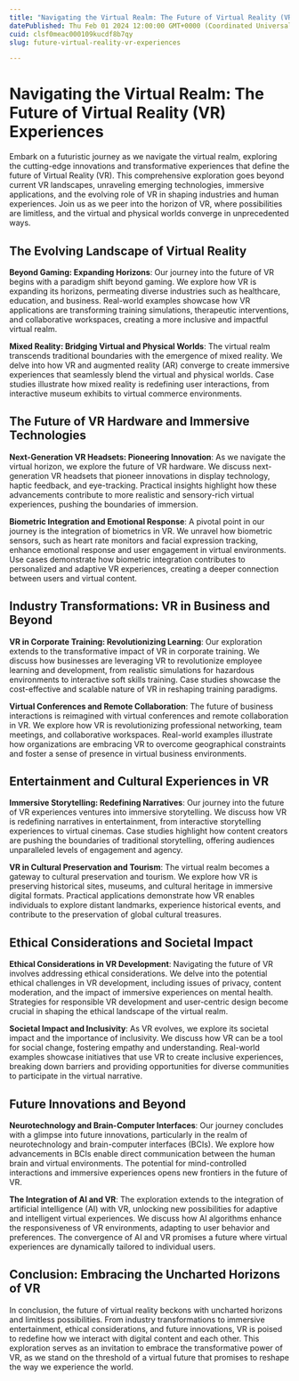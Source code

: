 ```yaml
---
title: "Navigating the Virtual Realm: The Future of Virtual Reality (VR) Experiences"
datePublished: Thu Feb 01 2024 12:00:00 GMT+0000 (Coordinated Universal Time)
cuid: clsf0meac000109kucdf8b7qy
slug: future-virtual-reality-vr-experiences

---
```



# Navigating the Virtual Realm: The Future of Virtual Reality (VR) Experiences

Embark on a futuristic journey as we navigate the virtual realm, exploring the cutting-edge innovations and transformative experiences that define the future of Virtual Reality (VR). This comprehensive exploration goes beyond current VR landscapes, unraveling emerging technologies, immersive applications, and the evolving role of VR in shaping industries and human experiences. Join us as we peer into the horizon of VR, where possibilities are limitless, and the virtual and physical worlds converge in unprecedented ways.

## The Evolving Landscape of Virtual Reality

**Beyond Gaming: Expanding Horizons**: Our journey into the future of VR begins with a paradigm shift beyond gaming. We explore how VR is expanding its horizons, permeating diverse industries such as healthcare, education, and business. Real-world examples showcase how VR applications are transforming training simulations, therapeutic interventions, and collaborative workspaces, creating a more inclusive and impactful virtual realm.

**Mixed Reality: Bridging Virtual and Physical Worlds**: The virtual realm transcends traditional boundaries with the emergence of mixed reality. We delve into how VR and augmented reality (AR) converge to create immersive experiences that seamlessly blend the virtual and physical worlds. Case studies illustrate how mixed reality is redefining user interactions, from interactive museum exhibits to virtual commerce environments.

## The Future of VR Hardware and Immersive Technologies

**Next-Generation VR Headsets: Pioneering Innovation**: As we navigate the virtual horizon, we explore the future of VR hardware. We discuss next-generation VR headsets that pioneer innovations in display technology, haptic feedback, and eye-tracking. Practical insights highlight how these advancements contribute to more realistic and sensory-rich virtual experiences, pushing the boundaries of immersion.

**Biometric Integration and Emotional Response**: A pivotal point in our journey is the integration of biometrics in VR. We unravel how biometric sensors, such as heart rate monitors and facial expression tracking, enhance emotional response and user engagement in virtual environments. Use cases demonstrate how biometric integration contributes to personalized and adaptive VR experiences, creating a deeper connection between users and virtual content.

## Industry Transformations: VR in Business and Beyond

**VR in Corporate Training: Revolutionizing Learning**: Our exploration extends to the transformative impact of VR in corporate training. We discuss how businesses are leveraging VR to revolutionize employee learning and development, from realistic simulations for hazardous environments to interactive soft skills training. Case studies showcase the cost-effective and scalable nature of VR in reshaping training paradigms.

**Virtual Conferences and Remote Collaboration**: The future of business interactions is reimagined with virtual conferences and remote collaboration in VR. We explore how VR is revolutionizing professional networking, team meetings, and collaborative workspaces. Real-world examples illustrate how organizations are embracing VR to overcome geographical constraints and foster a sense of presence in virtual business environments.

## Entertainment and Cultural Experiences in VR

**Immersive Storytelling: Redefining Narratives**: Our journey into the future of VR experiences ventures into immersive storytelling. We discuss how VR is redefining narratives in entertainment, from interactive storytelling experiences to virtual cinemas. Case studies highlight how content creators are pushing the boundaries of traditional storytelling, offering audiences unparalleled levels of engagement and agency.

**VR in Cultural Preservation and Tourism**: The virtual realm becomes a gateway to cultural preservation and tourism. We explore how VR is preserving historical sites, museums, and cultural heritage in immersive digital formats. Practical applications demonstrate how VR enables individuals to explore distant landmarks, experience historical events, and contribute to the preservation of global cultural treasures.

## Ethical Considerations and Societal Impact

**Ethical Considerations in VR Development**: Navigating the future of VR involves addressing ethical considerations. We delve into the potential ethical challenges in VR development, including issues of privacy, content moderation, and the impact of immersive experiences on mental health. Strategies for responsible VR development and user-centric design become crucial in shaping the ethical landscape of the virtual realm.

**Societal Impact and Inclusivity**: As VR evolves, we explore its societal impact and the importance of inclusivity. We discuss how VR can be a tool for social change, fostering empathy and understanding. Real-world examples showcase initiatives that use VR to create inclusive experiences, breaking down barriers and providing opportunities for diverse communities to participate in the virtual narrative.

## Future Innovations and Beyond

**Neurotechnology and Brain-Computer Interfaces**: Our journey concludes with a glimpse into future innovations, particularly in the realm of neurotechnology and brain-computer interfaces (BCIs). We explore how advancements in BCIs enable direct communication between the human brain and virtual environments. The potential for mind-controlled interactions and immersive experiences opens new frontiers in the future of VR.

**The Integration of AI and VR**: The exploration extends to the integration of artificial intelligence (AI) with VR, unlocking new possibilities for adaptive and intelligent virtual experiences. We discuss how AI algorithms enhance the responsiveness of VR environments, adapting to user behavior and preferences. The convergence of AI and VR promises a future where virtual experiences are dynamically tailored to individual users.

## Conclusion: Embracing the Uncharted Horizons of VR

In conclusion, the future of virtual reality beckons with uncharted horizons and limitless possibilities. From industry transformations to immersive entertainment, ethical considerations, and future innovations, VR is poised to redefine how we interact with digital content and each other. This exploration serves as an invitation to embrace the transformative power of VR, as we stand on the threshold of a virtual future that promises to reshape the way we experience the world.
